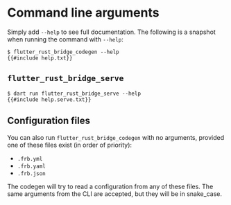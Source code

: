 # Command line arguments

Simply add `--help` to see full documentation. The following is a snapshot when running the command with `--help`:

```shell
$ flutter_rust_bridge_codegen --help
{{#include help.txt}}
```

## `flutter_rust_bridge_serve`

```shell
$ dart run flutter_rust_bridge_serve --help
{{#include help.serve.txt}}
```

## Configuration files

You can also run `flutter_rust_bridge_codegen` with no arguments, provided one of these files exist (in order of priority):

- `.frb.yml`
- `.frb.yaml`
- `.frb.json`

The codegen will try to read a configuration from any of these files. The same arguments from the CLI are accepted, but
they will be in snake_case.